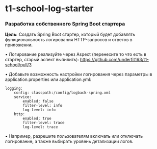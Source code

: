 # t1-school-log-starter

### Разработка собственного Spring Boot стартера

**Цель:** Создать Spring Boot стартер, который будет добавлять функциональность логирования HTTP-запросов и ответов в приложении.

• Логирование реализуйте через Aspect (перенесите то что есть в стартер, старый аспект выпилить):
https://github.com/underfit163/t1-school/pull/3

• Добавьте возможность настройки логирования через параметры в application.properties или application.yml:
```
logging:
    config: classpath:/config/logback-spring.xml
    service:
        enabled: false
        filter-level: info
        log-level: info
    http:
        enabled: true
        filter-level: trace
        log-level: trace
```
• Например, разрешите пользователям включать или отключать логирование, а также выбирать уровень детализации логов.